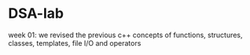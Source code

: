 # DSA-lab
week 01: we revised the previous c++ concepts of functions, structures, classes, templates, file I/O and operators
